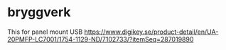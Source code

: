 # bryggverk

This for panel mount USB
https://www.digikey.se/product-detail/en/UA-20PMFP-LC7001/1754-1129-ND/7102733/?itemSeq=287019890
